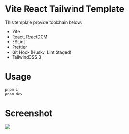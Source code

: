 # Vite React Tailwind Template

This template provide toolchain below:

- Vite
- React, ReactDOM
- ESLint
- Prettier
- Git Hook (Husky, Lint Staged)
- TailwindCSS 3

# Usage

```sh
pnpm i
pnpm dev
```

# Screenshot

![](https://i.imgur.com/ftvsXYB.png)
